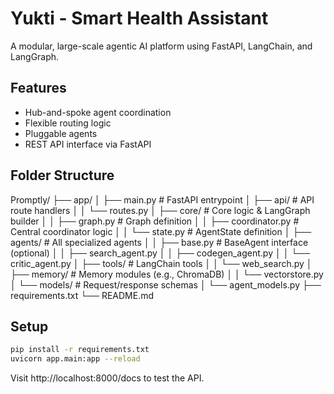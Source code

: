 # Yukti - Smart Health Assistant

A modular, large-scale agentic AI platform using FastAPI, LangChain, and LangGraph.

## Features
- Hub-and-spoke agent coordination
- Flexible routing logic
- Pluggable agents
- REST API interface via FastAPI

## Folder Structure

Promptly/
├── app/
│   ├── main.py                  # FastAPI entrypoint
│   ├── api/                     # API route handlers
│   │   └── routes.py
│   ├── core/                    # Core logic & LangGraph builder
│   │   ├── graph.py             # Graph definition
│   │   ├── coordinator.py       # Central coordinator logic
│   │   └── state.py             # AgentState definition
│   ├── agents/                  # All specialized agents
│   │   ├── base.py              # BaseAgent interface (optional)
│   │   ├── search_agent.py
│   │   ├── codegen_agent.py
│   │   └── critic_agent.py
│   ├── tools/                   # LangChain tools
│   │   └── web_search.py
│   ├── memory/                  # Memory modules (e.g., ChromaDB)
│   │   └── vectorstore.py
│   └── models/                  # Request/response schemas
│       └── agent_models.py
├── requirements.txt
└── README.md

## Setup
```bash
pip install -r requirements.txt
uvicorn app.main:app --reload
```

Visit http://localhost:8000/docs to test the API.